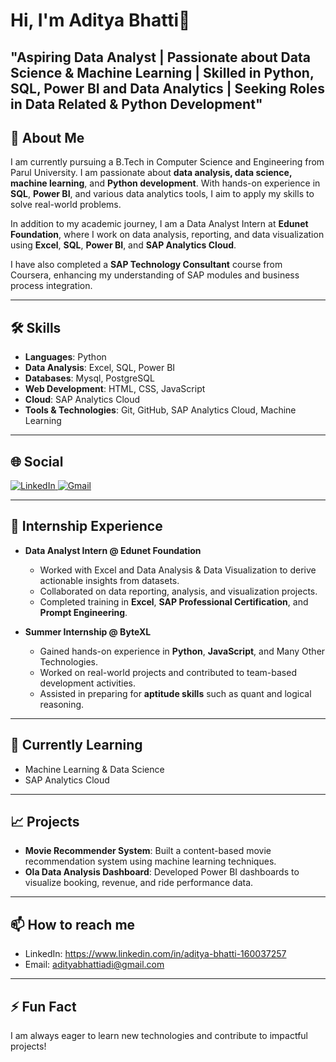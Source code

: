 # Hi, I'm Aditya Bhatti👋

## "Aspiring Data Analyst | Passionate about Data Science & Machine Learning | Skilled in Python, SQL, Power BI and Data Analytics | Seeking Roles in Data Related & Python Development"
## 🚀 About Me
I am currently pursuing a B.Tech in Computer Science and Engineering from Parul University. I am passionate about **data analysis, data science, machine learning**, and **Python development**. With hands-on experience in **SQL**, **Power BI**, and various data analytics tools, I aim to apply my skills to solve real-world problems. 

In addition to my academic journey, I am a Data Analyst Intern at **Edunet Foundation**, where I work on data analysis, reporting, and data visualization using **Excel**, **SQL**, **Power BI**, and **SAP Analytics Cloud**.

I have also completed a **SAP Technology Consultant** course from Coursera, enhancing my understanding of SAP modules and business process integration.

---

## 🛠 Skills
- **Languages**: Python
- **Data Analysis**: Excel, SQL, Power BI
- **Databases**: Mysql, PostgreSQL
- **Web Development**: HTML, CSS, JavaScript
- **Cloud**: SAP Analytics Cloud
- **Tools & Technologies**: Git, GitHub, SAP Analytics Cloud, Machine Learning
---

## 🌐 Social

<p align="left">
  <!-- LinkedIn -->
  <a href="https://www.linkedin.com/in/aditya-bhatti-160037257" target="_blank">
    <img src="https://img.icons8.com/color/48/000000/linkedin.png" alt="LinkedIn" />
  </a>

  <!-- Gmail -->
  <a href="mailto:adityabhattiadi@gmail.com" target="_blank">
    <img src="https://img.icons8.com/color/48/000000/gmail-new.png" alt="Gmail" />
  </a>
</p>


---

## 💼 Internship Experience
- **Data Analyst Intern @ Edunet Foundation**
  - Worked with Excel and Data Analysis & Data Visualization to derive actionable insights from datasets.
  - Collaborated on data reporting, analysis, and visualization projects.
  - Completed training in **Excel**, **SAP Professional Certification**, and **Prompt Engineering**.

- **Summer Internship @ ByteXL**
  - Gained hands-on experience in **Python**, **JavaScript**, and Many Other Technologies.
  - Worked on real-world projects and contributed to team-based development activities.
  - Assisted in preparing for **aptitude skills** such as quant and logical reasoning.

---

## 🌱 Currently Learning
- Machine Learning & Data Science
- SAP Analytics Cloud

---

## 📈 Projects
- **Movie Recommender System**: Built a content-based movie recommendation system using machine learning techniques.
- **Ola Data Analysis Dashboard**: Developed Power BI dashboards to visualize booking, revenue, and ride performance data.

---

## 📫 How to reach me
- LinkedIn: https://www.linkedin.com/in/aditya-bhatti-160037257
- Email: adityabhattiadi@gmail.com

---

## ⚡ Fun Fact
I am always eager to learn new technologies and contribute to impactful projects!
